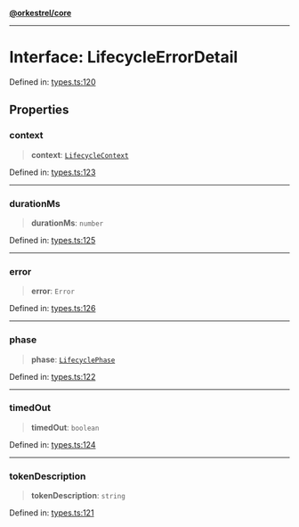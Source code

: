[**@orkestrel/core**](../index.md)

***

# Interface: LifecycleErrorDetail

Defined in: [types.ts:120](https://github.com/orkestrel/core/blob/7cc3e19bc4a1e6f96f153d7b931686981208a465/src/types.ts#L120)

## Properties

### context

> **context**: [`LifecycleContext`](../type-aliases/LifecycleContext.md)

Defined in: [types.ts:123](https://github.com/orkestrel/core/blob/7cc3e19bc4a1e6f96f153d7b931686981208a465/src/types.ts#L123)

***

### durationMs

> **durationMs**: `number`

Defined in: [types.ts:125](https://github.com/orkestrel/core/blob/7cc3e19bc4a1e6f96f153d7b931686981208a465/src/types.ts#L125)

***

### error

> **error**: `Error`

Defined in: [types.ts:126](https://github.com/orkestrel/core/blob/7cc3e19bc4a1e6f96f153d7b931686981208a465/src/types.ts#L126)

***

### phase

> **phase**: [`LifecyclePhase`](../type-aliases/LifecyclePhase.md)

Defined in: [types.ts:122](https://github.com/orkestrel/core/blob/7cc3e19bc4a1e6f96f153d7b931686981208a465/src/types.ts#L122)

***

### timedOut

> **timedOut**: `boolean`

Defined in: [types.ts:124](https://github.com/orkestrel/core/blob/7cc3e19bc4a1e6f96f153d7b931686981208a465/src/types.ts#L124)

***

### tokenDescription

> **tokenDescription**: `string`

Defined in: [types.ts:121](https://github.com/orkestrel/core/blob/7cc3e19bc4a1e6f96f153d7b931686981208a465/src/types.ts#L121)

